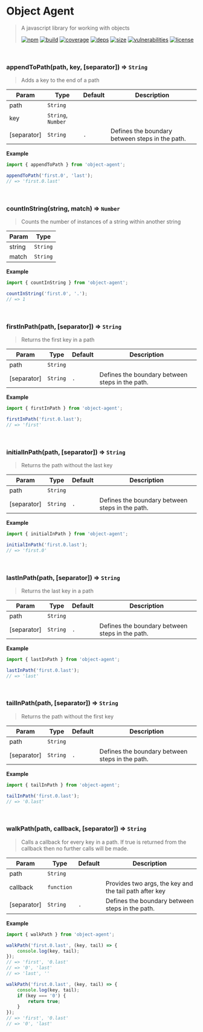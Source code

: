 # Object Agent

> A javascript library for working with objects
>
> [![npm][npm]][npm-url]
[![build][build]][build-url]
[![coverage][coverage]][coverage-url]
[![deps][deps]][deps-url]
[![size][size]][size-url]
[![vulnerabilities][vulnerabilities]][vulnerabilities-url]
[![license][license]][license-url]


<br><a name="appendToPath"></a>

### appendToPath(path, key, [separator]) ⇒ <code>String</code>
> Adds a key to the end of a path


| Param | Type | Default | Description |
| --- | --- | --- | --- |
| path | <code>String</code> |  |  |
| key | <code>String</code>, <code>Number</code> |  |  |
| [separator] | <code>String</code> | <code>.</code> | Defines the boundary between steps in the path. |

**Example**  
``` javascriptimport { appendToPath } from 'object-agent';appendToPath('first.0', 'last');// => 'first.0.last'```

<br><a name="countInString"></a>

### countInString(string, match) ⇒ <code>Number</code>
> Counts the number of instances of a string within another string


| Param | Type |
| --- | --- |
| string | <code>String</code> | 
| match | <code>String</code> | 

**Example**  
``` javascriptimport { countInString } from 'object-agent';countInString('first.0', '.');// => 1```

<br><a name="firstInPath"></a>

### firstInPath(path, [separator]) ⇒ <code>String</code>
> Returns the first key in a path


| Param | Type | Default | Description |
| --- | --- | --- | --- |
| path | <code>String</code> |  |  |
| [separator] | <code>String</code> | <code>.</code> | Defines the boundary between steps in the path. |

**Example**  
``` javascriptimport { firstInPath } from 'object-agent';firstInPath('first.0.last');// => 'first'```

<br><a name="initialInPath"></a>

### initialInPath(path, [separator]) ⇒ <code>String</code>
> Returns the path without the last key


| Param | Type | Default | Description |
| --- | --- | --- | --- |
| path | <code>String</code> |  |  |
| [separator] | <code>String</code> | <code>.</code> | Defines the boundary between steps in the path. |

**Example**  
``` javascriptimport { initialInPath } from 'object-agent';initialInPath('first.0.last');// => 'first.0'```

<br><a name="lastInPath"></a>

### lastInPath(path, [separator]) ⇒ <code>String</code>
> Returns the last key in a path


| Param | Type | Default | Description |
| --- | --- | --- | --- |
| path | <code>String</code> |  |  |
| [separator] | <code>String</code> | <code>.</code> | Defines the boundary between steps in the path. |

**Example**  
``` javascriptimport { lastInPath } from 'object-agent';lastInPath('first.0.last');// => 'last'```

<br><a name="tailInPath"></a>

### tailInPath(path, [separator]) ⇒ <code>String</code>
> Returns the path without the first key


| Param | Type | Default | Description |
| --- | --- | --- | --- |
| path | <code>String</code> |  |  |
| [separator] | <code>String</code> | <code>.</code> | Defines the boundary between steps in the path. |

**Example**  
``` javascriptimport { tailInPath } from 'object-agent';tailInPath('first.0.last');// => '0.last'```

<br><a name="walkPath"></a>

### walkPath(path, callback, [separator]) ⇒ <code>String</code>
> Calls a callback for every key in a path. If true is returned from the callback then no further calls will be made.


| Param | Type | Default | Description |
| --- | --- | --- | --- |
| path | <code>String</code> |  |  |
| callback | <code>function</code> |  | Provides two args, the key and the tail path after key |
| [separator] | <code>String</code> | <code>.</code> | Defines the boundary between steps in the path. |

**Example**  
``` javascriptimport { walkPath } from 'object-agent';walkPath('first.0.last', (key, tail) => {    console.log(key, tail);});// => 'first', '0.last'// => '0', 'last'// => 'last', ''walkPath('first.0.last', (key, tail) => {    console.log(key, tail);    if (key === '0') {        return true;    }});// => 'first', '0.last'// => '0', 'last'```

[npm]: https://img.shields.io/npm/v/object-agent.svg
[npm-url]: https://npmjs.com/package/object-agent
[build]: https://travis-ci.org/DarrenPaulWright/object-agent.svg?branch&#x3D;master
[build-url]: https://travis-ci.org/DarrenPaulWright/object-agent
[coverage]: https://coveralls.io/repos/github/DarrenPaulWright/object-agent/badge.svg?branch&#x3D;master
[coverage-url]: https://coveralls.io/github/DarrenPaulWright/object-agent?branch&#x3D;master
[deps]: https://david-dm.org/darrenpaulwright/object-agent.svg
[deps-url]: https://david-dm.org/darrenpaulwright/object-agent
[size]: https://packagephobia.now.sh/badge?p&#x3D;object-agent
[size-url]: https://packagephobia.now.sh/result?p&#x3D;object-agent
[vulnerabilities]: https://snyk.io/test/github/DarrenPaulWright/object-agent/badge.svg?targetFile&#x3D;package.json
[vulnerabilities-url]: https://snyk.io/test/github/DarrenPaulWright/object-agent?targetFile&#x3D;package.json
[license]: https://img.shields.io/github/license/DarrenPaulWright/object-agent.svg
[license-url]: https://npmjs.com/package/object-agent/LICENSE.md
